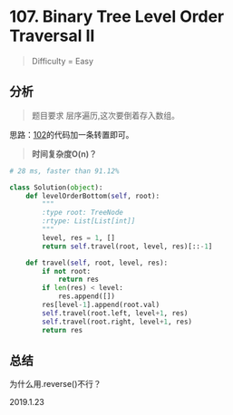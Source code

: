 # 107. Binary Tree Level Order Traversal II
> Difficulty = Easy

## 分析

> 题目要求
> 层序遍历,这次要倒着存入数组。

思路：[102]()的代码加一条转置即可。

> **时间复杂度O(n)？**

```python
# 28 ms, faster than 91.12%

class Solution(object):
	def levelOrderBottom(self, root):
		"""
		:type root: TreeNode
		:rtype: List[List[int]]
		"""
		level, res = 1, []
		return self.travel(root, level, res)[::-1]

	def travel(self, root, level, res):
		if not root:
			return res
		if len(res) < level:
			res.append([])
		res[level-1].append(root.val)
		self.travel(root.left, level+1, res)
		self.travel(root.right, level+1, res)
		return res
```

## 总结

为什么用.reverse()不行？

2019.1.23